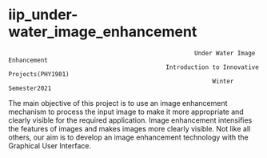 # iip_under-water_image_enhancement
                                                        Under Water Image Enhancement 
                                                Introduction to Innovative Projects(PHY1901)
                                                             Winter Semester2021 
                                                          
                                                         
The main objective of this project is to use an image enhancement mechanism to process the input image to make it more appropriate and clearly visible for the required application. Image enhancement intensifies the features of images and makes images more clearly visible.
Not like all others, our aim is to develop an image enhancement technology with the Graphical User Interface.

